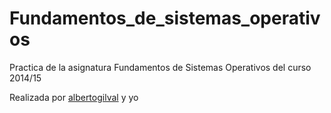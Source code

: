 # Fundamentos_de_sistemas_operativos

Practica de la asignatura Fundamentos de Sistemas Operativos del curso 2014/15

Realizada por [albertogilval](https://github.com/albertogilval) y yo
